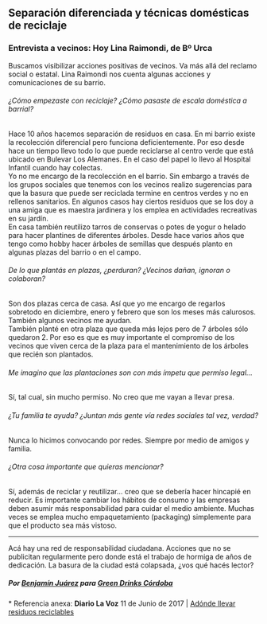 ## Separación diferenciada y técnicas domésticas de reciclaje

### Entrevista a vecinos: Hoy Lina Raimondi, de Bº Urca

Buscamos visibilizar acciones positivas de vecinos. Va más allá del reclamo social o estatal. Lina Raimondi nos cuenta algunas acciones y comunicaciones de su barrio.

###### ¿Cómo empezaste con reciclaje? ¿Cómo pasaste de escala doméstica a barrial?
Hace 10 años hacemos separación de residuos en casa. En mi barrio existe la recolección diferencial pero funciona deficientemente. Por eso desde hace un tiempo llevo todo lo que puede reciclarse al centro verde que está ubicado en Bulevar Los Alemanes. En el caso del papel lo llevo al Hospital Infantil cuando hay colectas.\
Yo no me encargo de la recolección en el barrio. Sin embargo a través de los grupos sociales que tenemos con los vecinos realizo sugerencias para que la basura que puede ser reciclada termine en centros verdes y no en rellenos sanitarios. En algunos casos hay ciertos residuos que se los doy a una amiga que es maestra jardinera y los emplea en actividades recreativas en su jardín.\
En casa también reutilizo tarros de conservas o potes de yogur o helado para hacer plantines de diferentes árboles. Desde hace varios años que tengo como hobby hacer árboles de semillas que después planto en algunas plazas del barrio o en el campo.

###### De lo que plantás en plazas, ¿perduran? ¿Vecinos dañan, ignoran o colaboran?

Son dos plazas cerca de casa. Así que yo me encargo de regarlos sobretodo en diciembre, enero y febrero que son los meses más calurosos. También algunos vecinos me ayudan.\
También planté en otra plaza que queda más lejos pero de 7 árboles sólo quedaron 2. Por eso es que es muy importante el compromiso de los vecinos que viven cerca de la plaza para el mantenimiento de los árboles que recién son plantados.

###### Me imagino que las plantaciones son con más ímpetu que permiso legal...
Sí, tal cual, sin mucho permiso. No creo que me vayan a llevar presa. 

###### ¿Tu familia te ayuda? ¿Juntan más gente vía redes sociales tal vez, verdad?
Nunca lo hicimos convocando por redes. Siempre por medio de amigos y familia.

###### ¿Otra cosa importante que quieras mencionar?
Sí, además de reciclar y reutilizar... creo que se debería hacer hincapié en reducir. Es importante cambiar los hábitos de consumo y las empresas deben asumir más responsabilidad para cuidar el medio ambiente. Muchas veces se emplea mucho empaquetamiento (packaging) simplemente para que el producto sea más vistoso.

******

Acá hay una red de responsabilidad ciudadana. Acciones que no se publicitan regularmente pero donde está el trabajo de hormiga de años de dedicación. La basura de la ciudad está colapsada, ¿vos qué hacés lector?

##### Por [Benjamín Juárez](https://twitter.com/venhamon) para [Green Drinks Córdoba](http://www.greendrinkscba.org/)

\* Referencia anexa: **Diario La Voz** 11 de Junio de 2017 | [Adónde llevar residuos reciclables](http://www.lavoz.com.ar/ciudadanos/adonde-llevar-residuos-reciclables)
